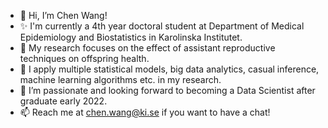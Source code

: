 - 👋 Hi, I’m Chen Wang! 
- ✨ I'm currently a 4th year doctoral student at Department of Medical Epidemiology and Biostatistics in Karolinska Institutet.
- 🌱 My research focuses on the effect of assistant reproductive techniques on offspring health.
- 👀 I apply multiple statistical models, big data analytics, casual inference, machine learning algorithms etc. in my research.
- 💞️ I’m passionate and looking forward to becoming a Data Scientist after graduate early 2022.
- 📫 Reach me at chen.wang@ki.se if you want to have a chat!

<!---
chenwang901024/chenwang901024 is a ✨ special ✨ repository because its `README.md` (this file) appears on your GitHub profile.
You can click the Preview link to take a look at your changes.
--->
